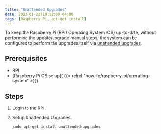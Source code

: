 ```yaml
---
title: "Unattended Upgrades"
date: 2023-01-22T19:52:00-04:00
tags: [Raspberry Pi, apt-get install]
---
```

To keep the Raspberry Pi (RPI) Operating System (OS) up-to-date, without performing the update/upgrade manual steps, the system can be configured to perform the upgrades itself via [unattended upgrades](https://wiki.debian.org/UnattendedUpgrades).

## Prerequisites

- RPI
- [Raspberry Pi OS setup]( {{< relref "how-to/raspberry-pi/operating-system" >}})

## Steps

1. Login to the RPI.
1. Setup Unattended Upgrades.

   ```
   sudo apt-get install unattended-upgrades
   ```